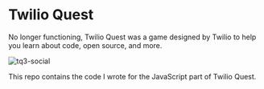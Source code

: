 # Twilio Quest

No longer functioning, Twilio Quest was a game designed by Twilio to help you learn about code, open source, and more.

![tq3-social](https://github.com/user-attachments/assets/62dec1ba-c066-48ef-972b-d9ae90975796)

This repo contains the code I wrote for the JavaScript part of Twilio Quest.
